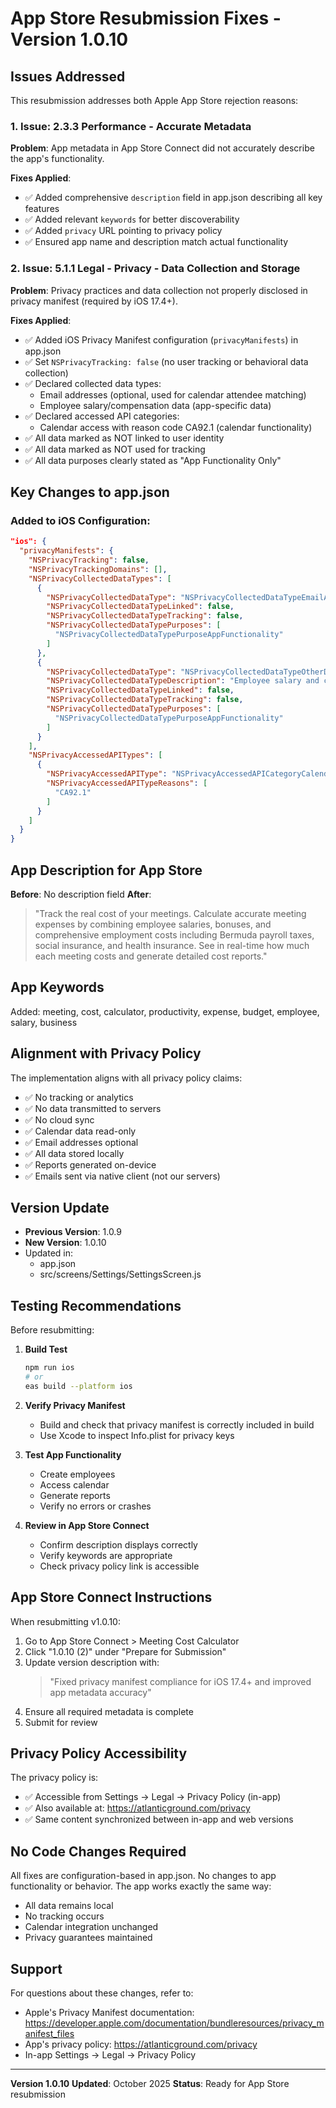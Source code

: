 # App Store Resubmission Fixes - Version 1.0.10

## Issues Addressed

This resubmission addresses both Apple App Store rejection reasons:

### 1. Issue: 2.3.3 Performance - Accurate Metadata
**Problem**: App metadata in App Store Connect did not accurately describe the app's functionality.

**Fixes Applied**:
- ✅ Added comprehensive `description` field in app.json describing all key features
- ✅ Added relevant `keywords` for better discoverability
- ✅ Added `privacy` URL pointing to privacy policy
- ✅ Ensured app name and description match actual functionality

### 2. Issue: 5.1.1 Legal - Privacy - Data Collection and Storage
**Problem**: Privacy practices and data collection not properly disclosed in privacy manifest (required by iOS 17.4+).

**Fixes Applied**:
- ✅ Added iOS Privacy Manifest configuration (`privacyManifests`) in app.json
- ✅ Set `NSPrivacyTracking: false` (no user tracking or behavioral data collection)
- ✅ Declared collected data types:
  - Email addresses (optional, used for calendar attendee matching)
  - Employee salary/compensation data (app-specific data)
- ✅ Declared accessed API categories:
  - Calendar access with reason code CA92.1 (calendar functionality)
- ✅ All data marked as NOT linked to user identity
- ✅ All data marked as NOT used for tracking
- ✅ All data purposes clearly stated as "App Functionality Only"

## Key Changes to app.json

### Added to iOS Configuration:

```json
"ios": {
  "privacyManifests": {
    "NSPrivacyTracking": false,
    "NSPrivacyTrackingDomains": [],
    "NSPrivacyCollectedDataTypes": [
      {
        "NSPrivacyCollectedDataType": "NSPrivacyCollectedDataTypeEmailAddress",
        "NSPrivacyCollectedDataTypeLinked": false,
        "NSPrivacyCollectedDataTypeTracking": false,
        "NSPrivacyCollectedDataTypePurposes": [
          "NSPrivacyCollectedDataTypePurposeAppFunctionality"
        ]
      },
      {
        "NSPrivacyCollectedDataType": "NSPrivacyCollectedDataTypeOtherDataTypes",
        "NSPrivacyCollectedDataTypeDescription": "Employee salary and compensation information for meeting cost calculations",
        "NSPrivacyCollectedDataTypeLinked": false,
        "NSPrivacyCollectedDataTypeTracking": false,
        "NSPrivacyCollectedDataTypePurposes": [
          "NSPrivacyCollectedDataTypePurposeAppFunctionality"
        ]
      }
    ],
    "NSPrivacyAccessedAPITypes": [
      {
        "NSPrivacyAccessedAPIType": "NSPrivacyAccessedAPICategoryCalendars",
        "NSPrivacyAccessedAPITypeReasons": [
          "CA92.1"
        ]
      }
    ]
  }
}
```

## App Description for App Store

**Before**: No description field
**After**:
> "Track the real cost of your meetings. Calculate accurate meeting expenses by combining employee salaries, bonuses, and comprehensive employment costs including Bermuda payroll taxes, social insurance, and health insurance. See in real-time how much each meeting costs and generate detailed cost reports."

## App Keywords

Added: meeting, cost, calculator, productivity, expense, budget, employee, salary, business

## Alignment with Privacy Policy

The implementation aligns with all privacy policy claims:
- ✅ No tracking or analytics
- ✅ No data transmitted to servers
- ✅ No cloud sync
- ✅ Calendar data read-only
- ✅ Email addresses optional
- ✅ All data stored locally
- ✅ Reports generated on-device
- ✅ Emails sent via native client (not our servers)

## Version Update

- **Previous Version**: 1.0.9
- **New Version**: 1.0.10
- Updated in:
  - app.json
  - src/screens/Settings/SettingsScreen.js

## Testing Recommendations

Before resubmitting:

1. **Build Test**
   ```bash
   npm run ios
   # or
   eas build --platform ios
   ```

2. **Verify Privacy Manifest**
   - Build and check that privacy manifest is correctly included in build
   - Use Xcode to inspect Info.plist for privacy keys

3. **Test App Functionality**
   - Create employees
   - Access calendar
   - Generate reports
   - Verify no errors or crashes

4. **Review in App Store Connect**
   - Confirm description displays correctly
   - Verify keywords are appropriate
   - Check privacy policy link is accessible

## App Store Connect Instructions

When resubmitting v1.0.10:

1. Go to App Store Connect > Meeting Cost Calculator
2. Click "1.0.10 (2)" under "Prepare for Submission"
3. Update version description with:
   > "Fixed privacy manifest compliance for iOS 17.4+ and improved app metadata accuracy"
4. Ensure all required metadata is complete
5. Submit for review

## Privacy Policy Accessibility

The privacy policy is:
- ✅ Accessible from Settings → Legal → Privacy Policy (in-app)
- ✅ Also available at: https://atlanticground.com/privacy
- ✅ Same content synchronized between in-app and web versions

## No Code Changes Required

All fixes are configuration-based in app.json. No changes to app functionality or behavior. The app works exactly the same way:
- All data remains local
- No tracking occurs
- Calendar integration unchanged
- Privacy guarantees maintained

## Support

For questions about these changes, refer to:
- Apple's Privacy Manifest documentation: https://developer.apple.com/documentation/bundleresources/privacy_manifest_files
- App's privacy policy: https://atlanticground.com/privacy
- In-app Settings → Legal → Privacy Policy

---

**Version 1.0.10**
**Updated**: October 2025
**Status**: Ready for App Store resubmission
